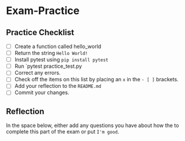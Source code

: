 # Exam-Practice

## Practice Checklist

- [ ] Create a function called hello_world
- [ ] Return the string `Hello World!`
- [ ] Install pytest using `pip install pytest`
- [ ] Run `pytest practice_test.py
- [ ] Correct any errors.
- [ ] Check off the items on this list by placing an `x` in the `- [ ]` brackets.
- [ ] Add your reflection to the `README.md`
- [ ] Commit your changes.

## Reflection
In the space below, either add any questions you have about how the to complete this part of the exam or put `I'm good`.
